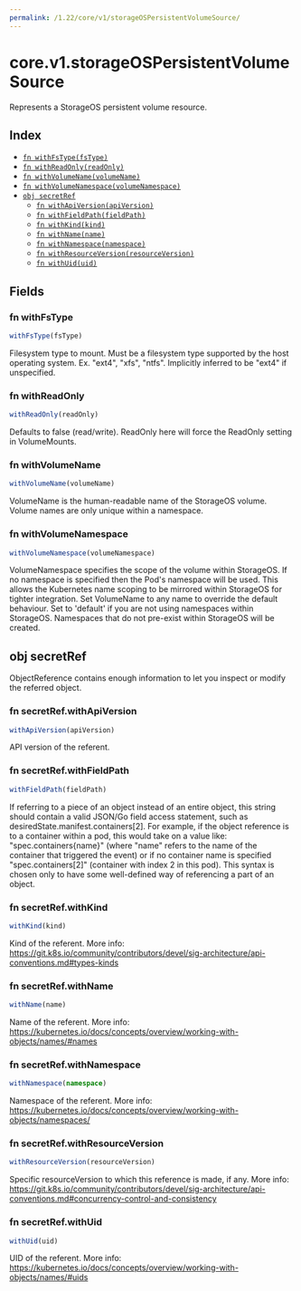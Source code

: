 ```yaml
---
permalink: /1.22/core/v1/storageOSPersistentVolumeSource/
---
```


# core.v1.storageOSPersistentVolumeSource

Represents a StorageOS persistent volume resource.

## Index

* [`fn withFsType(fsType)`](#fn-withfstype)
* [`fn withReadOnly(readOnly)`](#fn-withreadonly)
* [`fn withVolumeName(volumeName)`](#fn-withvolumename)
* [`fn withVolumeNamespace(volumeNamespace)`](#fn-withvolumenamespace)
* [`obj secretRef`](#obj-secretref)
  * [`fn withApiVersion(apiVersion)`](#fn-secretrefwithapiversion)
  * [`fn withFieldPath(fieldPath)`](#fn-secretrefwithfieldpath)
  * [`fn withKind(kind)`](#fn-secretrefwithkind)
  * [`fn withName(name)`](#fn-secretrefwithname)
  * [`fn withNamespace(namespace)`](#fn-secretrefwithnamespace)
  * [`fn withResourceVersion(resourceVersion)`](#fn-secretrefwithresourceversion)
  * [`fn withUid(uid)`](#fn-secretrefwithuid)

## Fields

### fn withFsType

```ts
withFsType(fsType)
```

Filesystem type to mount. Must be a filesystem type supported by the host operating system. Ex. "ext4", "xfs", "ntfs". Implicitly inferred to be "ext4" if unspecified.

### fn withReadOnly

```ts
withReadOnly(readOnly)
```

Defaults to false (read/write). ReadOnly here will force the ReadOnly setting in VolumeMounts.

### fn withVolumeName

```ts
withVolumeName(volumeName)
```

VolumeName is the human-readable name of the StorageOS volume.  Volume names are only unique within a namespace.

### fn withVolumeNamespace

```ts
withVolumeNamespace(volumeNamespace)
```

VolumeNamespace specifies the scope of the volume within StorageOS.  If no namespace is specified then the Pod's namespace will be used.  This allows the Kubernetes name scoping to be mirrored within StorageOS for tighter integration. Set VolumeName to any name to override the default behaviour. Set to 'default' if you are not using namespaces within StorageOS. Namespaces that do not pre-exist within StorageOS will be created.

## obj secretRef

ObjectReference contains enough information to let you inspect or modify the referred object.

### fn secretRef.withApiVersion

```ts
withApiVersion(apiVersion)
```

API version of the referent.

### fn secretRef.withFieldPath

```ts
withFieldPath(fieldPath)
```

If referring to a piece of an object instead of an entire object, this string should contain a valid JSON/Go field access statement, such as desiredState.manifest.containers[2]. For example, if the object reference is to a container within a pod, this would take on a value like: "spec.containers{name}" (where "name" refers to the name of the container that triggered the event) or if no container name is specified "spec.containers[2]" (container with index 2 in this pod). This syntax is chosen only to have some well-defined way of referencing a part of an object.

### fn secretRef.withKind

```ts
withKind(kind)
```

Kind of the referent. More info: https://git.k8s.io/community/contributors/devel/sig-architecture/api-conventions.md#types-kinds

### fn secretRef.withName

```ts
withName(name)
```

Name of the referent. More info: https://kubernetes.io/docs/concepts/overview/working-with-objects/names/#names

### fn secretRef.withNamespace

```ts
withNamespace(namespace)
```

Namespace of the referent. More info: https://kubernetes.io/docs/concepts/overview/working-with-objects/namespaces/

### fn secretRef.withResourceVersion

```ts
withResourceVersion(resourceVersion)
```

Specific resourceVersion to which this reference is made, if any. More info: https://git.k8s.io/community/contributors/devel/sig-architecture/api-conventions.md#concurrency-control-and-consistency

### fn secretRef.withUid

```ts
withUid(uid)
```

UID of the referent. More info: https://kubernetes.io/docs/concepts/overview/working-with-objects/names/#uids